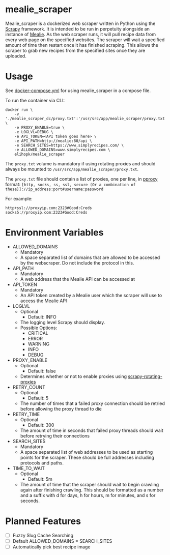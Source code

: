 # mealie_scraper
Mealie_scraper is a dockerized web scraper written in Python using the [Scrapy](https://scrapy.org/) framework. It is intended to be run in perpetuity alongside an instance of [Mealie](https://hay-kot.github.io/mealie/). As the web scraper runs, it will pull recipe data from every web page on the specified websites. The scraper will wait a specified amount of time then restart once it has finished scraping. This allows the scraper to grab new recipes from the specified sites once they are uploaded.
# Usage
See [docker-compose.yml](docker-compose.yml) for using mealie_scraper in a compose file.

To run the container via CLI:
```
docker run \
    -v './mealie_scraper_dc/proxy.txt':'/usr/src/app/mealie_scraper/proxy.txt' \
    -e PROXY_ENABLE=true \
    -e LOGLVL=DEBUG \
    -e API_TOKEN=<API token goes here> \
    -e API_PATH=http://mealie:80/api \
    -e SEARCH_SITES=https://www.simplyrecipes.com/ \
    -e ALLOWED_DOMAINS=www.simplyrecipes.com \
    elihopk/mealie_scraper
```
The `proxy.txt` volume is mandatory if using rotating proxies and should always be mounted to `/usr/src/app/mealie_scraper/proxy.txt`.

The `proxy.txt` file should contain a list of proxies, one per line, in [pproxy](https://pypi.org/project/pproxy/) format: `[http, socks, ss, ssl, secure (Or a combination of these)]://ip_address:port#username:password`

For example:
```
http+ssl://proxyip.com:2323#Good:Creds
socks5://proxyip.com:2323#Good:Creds
```
# Environment Variables
- ALLOWED_DOMAINS
  - Mandatory
  - A space separated list of domains that are allowed to be accessed by the webscraper. Do not include the protocol in this.
- API_PATH
  - Mandatory
  - A web address that the Mealie API can be accessed at
- API_TOKEN
  - Mandatory
  - An API token created by a Mealie user which the scraper will use to access the Mealie API
- LOGLVL
  - Optional
    - Default: INFO
  - The logging level Scrapy should display.
  - Possible Options:
    - CRITICAL
    - ERROR
    - WARNING
    - INFO
    - DEBUG
- PROXY_ENABLE
  - Optional
    - Default: false
  - Determines whether or not to enable proxies using [scrapy-rotating-proxies](https://github.com/TeamHG-Memex/scrapy-rotating-proxies)
- RETRY_COUNT
  - Optional
    - Default: 5
  - The number of times that a failed proxy connection should be retried before allowing the proxy thread to die
- RETRY_TIME
  - Optional
    - Default: 300
  - The amount of time in seconds that failed proxy threads should wait before retrying their connections
- SEARCH_SITES
  - Mandatory
  - A space separated list of web addresses to be used as starting points for the scraper. These should be full addresses including protocols and paths.
- TIME_TO_WAIT
  - Optional
    - Default: 5m
  - The amount of time that the scraper should wait to begin crawling again after finishing crawling. This should be formatted as a number and a suffix with d for days, h for hours, m for minutes, and s for seconds.
# Planned Features
- [ ] Fuzzy Slug Cache Searching
- [ ] Default ALLOWED_DOMAINS = SEARCH_SITES
- [ ] Automatically pick best recipe image